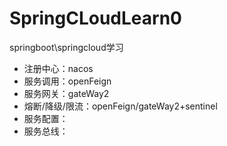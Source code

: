 # SpringCLoudLearn0
springboot\springcloud学习

* 注册中心：nacos
* 服务调用：openFeign
* 服务网关：gateWay2
* 熔断/降级/限流：openFeign/gateWay2+sentinel
* 服务配置：
* 服务总线：